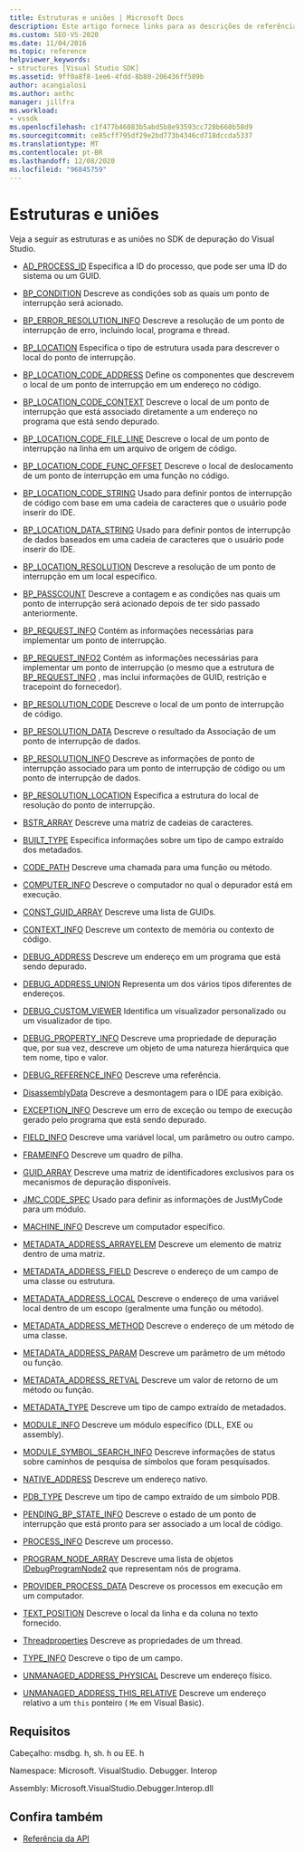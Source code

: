 ```yaml
---
title: Estruturas e uniões | Microsoft Docs
description: Este artigo fornece links para as descrições de referência de estruturas e uniões no SDK de depuração do Visual Studio.
ms.custom: SEO-VS-2020
ms.date: 11/04/2016
ms.topic: reference
helpviewer_keywords:
- structures [Visual Studio SDK]
ms.assetid: 9ff0a8f8-1ee6-4fdd-8b80-206436ff589b
author: acangialosi
ms.author: anthc
manager: jillfra
ms.workload:
- vssdk
ms.openlocfilehash: c1f477b46083b5abd5b8e93593cc728b660b58d9
ms.sourcegitcommit: ce85cff795df29e2bd773b4346cd718dccda5337
ms.translationtype: MT
ms.contentlocale: pt-BR
ms.lasthandoff: 12/08/2020
ms.locfileid: "96845759"
---
```

# <a name="structures-and-unions"></a>Estruturas e uniões
Veja a seguir as estruturas e as uniões no SDK de depuração do Visual Studio.

- [AD_PROCESS_ID](../../../extensibility/debugger/reference/ad-process-id.md) Especifica a ID do processo, que pode ser uma ID do sistema ou um GUID.

- [BP_CONDITION](../../../extensibility/debugger/reference/bp-condition.md) Descreve as condições sob as quais um ponto de interrupção será acionado.

- [BP_ERROR_RESOLUTION_INFO](../../../extensibility/debugger/reference/bp-error-resolution-info.md) Descreve a resolução de um ponto de interrupção de erro, incluindo local, programa e thread.

- [BP_LOCATION](../../../extensibility/debugger/reference/bp-location.md) Especifica o tipo de estrutura usada para descrever o local do ponto de interrupção.

- [BP_LOCATION_CODE_ADDRESS](../../../extensibility/debugger/reference/bp-location-code-address.md) Define os componentes que descrevem o local de um ponto de interrupção em um endereço no código.

- [BP_LOCATION_CODE_CONTEXT](../../../extensibility/debugger/reference/bp-location-code-context.md) Descreve o local de um ponto de interrupção que está associado diretamente a um endereço no programa que está sendo depurado.

- [BP_LOCATION_CODE_FILE_LINE](../../../extensibility/debugger/reference/bp-location-code-file-line.md) Descreve o local de um ponto de interrupção na linha em um arquivo de origem de código.

- [BP_LOCATION_CODE_FUNC_OFFSET](../../../extensibility/debugger/reference/bp-location-code-func-offset.md) Descreve o local de deslocamento de um ponto de interrupção em uma função no código.

- [BP_LOCATION_CODE_STRING](../../../extensibility/debugger/reference/bp-location-code-string.md) Usado para definir pontos de interrupção de código com base em uma cadeia de caracteres que o usuário pode inserir do IDE.

- [BP_LOCATION_DATA_STRING](../../../extensibility/debugger/reference/bp-location-data-string.md) Usado para definir pontos de interrupção de dados baseados em uma cadeia de caracteres que o usuário pode inserir do IDE.

- [BP_LOCATION_RESOLUTION](../../../extensibility/debugger/reference/bp-location-resolution.md) Descreve a resolução de um ponto de interrupção em um local específico.

- [BP_PASSCOUNT](../../../extensibility/debugger/reference/bp-passcount.md) Descreve a contagem e as condições nas quais um ponto de interrupção será acionado depois de ter sido passado anteriormente.

- [BP_REQUEST_INFO](../../../extensibility/debugger/reference/bp-request-info.md) Contém as informações necessárias para implementar um ponto de interrupção.

- [BP_REQUEST_INFO2](../../../extensibility/debugger/reference/bp-request-info2.md) Contém as informações necessárias para implementar um ponto de interrupção (o mesmo que a estrutura de [BP_REQUEST_INFO](../../../extensibility/debugger/reference/bp-request-info.md) , mas inclui informações de GUID, restrição e tracepoint do fornecedor).

- [BP_RESOLUTION_CODE](../../../extensibility/debugger/reference/bp-resolution-code.md) Descreve o local de um ponto de interrupção de código.

- [BP_RESOLUTION_DATA](../../../extensibility/debugger/reference/bp-resolution-data.md) Descreve o resultado da Associação de um ponto de interrupção de dados.

- [BP_RESOLUTION_INFO](../../../extensibility/debugger/reference/bp-resolution-info.md) Descreve as informações de ponto de interrupção associado para um ponto de interrupção de código ou um ponto de interrupção de dados.

- [BP_RESOLUTION_LOCATION](../../../extensibility/debugger/reference/bp-resolution-location.md) Especifica a estrutura do local de resolução do ponto de interrupção.

- [BSTR_ARRAY](../../../extensibility/debugger/reference/bstr-array.md) Descreve uma matriz de cadeias de caracteres.

- [BUILT_TYPE](../../../extensibility/debugger/reference/built-type.md) Especifica informações sobre um tipo de campo extraído dos metadados.

- [CODE_PATH](../../../extensibility/debugger/reference/code-path.md) Descreve uma chamada para uma função ou método.

- [COMPUTER_INFO](../../../extensibility/debugger/reference/computer-info.md) Descreve o computador no qual o depurador está em execução.

- [CONST_GUID_ARRAY](../../../extensibility/debugger/reference/const-guid-array.md) Descreve uma lista de GUIDs.

- [CONTEXT_INFO](../../../extensibility/debugger/reference/context-info.md) Descreve um contexto de memória ou contexto de código.

- [DEBUG_ADDRESS](../../../extensibility/debugger/reference/debug-address.md) Descreve um endereço em um programa que está sendo depurado.

- [DEBUG_ADDRESS_UNION](../../../extensibility/debugger/reference/debug-address-union.md) Representa um dos vários tipos diferentes de endereços.

- [DEBUG_CUSTOM_VIEWER](../../../extensibility/debugger/reference/debug-custom-viewer.md) Identifica um visualizador personalizado ou um visualizador de tipo.

- [DEBUG_PROPERTY_INFO](../../../extensibility/debugger/reference/debug-property-info.md) Descreve uma propriedade de depuração que, por sua vez, descreve um objeto de uma natureza hierárquica que tem nome, tipo e valor.

- [DEBUG_REFERENCE_INFO](../../../extensibility/debugger/reference/debug-reference-info.md) Descreve uma referência.

- [DisassemblyData](../../../extensibility/debugger/reference/disassemblydata.md) Descreve a desmontagem para o IDE para exibição.

- [EXCEPTION_INFO](../../../extensibility/debugger/reference/exception-info.md) Descreve um erro de exceção ou tempo de execução gerado pelo programa que está sendo depurado.

- [FIELD_INFO](../../../extensibility/debugger/reference/field-info.md) Descreve uma variável local, um parâmetro ou outro campo.

- [FRAMEINFO](../../../extensibility/debugger/reference/frameinfo.md) Descreve um quadro de pilha.

- [GUID_ARRAY](../../../extensibility/debugger/reference/guid-array.md) Descreve uma matriz de identificadores exclusivos para os mecanismos de depuração disponíveis.

- [JMC_CODE_SPEC](../../../extensibility/debugger/reference/jmc-code-spec.md) Usado para definir as informações de JustMyCode para um módulo.

- [MACHINE_INFO](../../../extensibility/debugger/reference/machine-info.md) Descreve um computador específico.

- [METADATA_ADDRESS_ARRAYELEM](../../../extensibility/debugger/reference/metadata-address-arrayelem.md) Descreve um elemento de matriz dentro de uma matriz.

- [METADATA_ADDRESS_FIELD](../../../extensibility/debugger/reference/metadata-address-field.md) Descreve o endereço de um campo de uma classe ou estrutura.

- [METADATA_ADDRESS_LOCAL](../../../extensibility/debugger/reference/metadata-address-local.md) Descreve o endereço de uma variável local dentro de um escopo (geralmente uma função ou método).

- [METADATA_ADDRESS_METHOD](../../../extensibility/debugger/reference/metadata-address-method.md) Descreve o endereço de um método de uma classe.

- [METADATA_ADDRESS_PARAM](../../../extensibility/debugger/reference/metadata-address-param.md) Descreve um parâmetro de um método ou função.

- [METADATA_ADDRESS_RETVAL](../../../extensibility/debugger/reference/metadata-address-retval.md) Descreve um valor de retorno de um método ou função.

- [METADATA_TYPE](../../../extensibility/debugger/reference/metadata-type.md) Descreve um tipo de campo extraído de metadados.

- [MODULE_INFO](../../../extensibility/debugger/reference/module-info.md) Descreve um módulo específico (DLL, EXE ou assembly).

- [MODULE_SYMBOL_SEARCH_INFO](../../../extensibility/debugger/reference/module-symbol-search-info.md) Descreve informações de status sobre caminhos de pesquisa de símbolos que foram pesquisados.

- [NATIVE_ADDRESS](../../../extensibility/debugger/reference/native-address.md) Descreve um endereço nativo.

- [PDB_TYPE](../../../extensibility/debugger/reference/pdb-type.md) Descreve um tipo de campo extraído de um símbolo PDB.

- [PENDING_BP_STATE_INFO](../../../extensibility/debugger/reference/pending-bp-state-info.md) Descreve o estado de um ponto de interrupção que está pronto para ser associado a um local de código.

- [PROCESS_INFO](../../../extensibility/debugger/reference/process-info.md) Descreve um processo.

- [PROGRAM_NODE_ARRAY](../../../extensibility/debugger/reference/program-node-array.md) Descreve uma lista de objetos [IDebugProgramNode2](../../../extensibility/debugger/reference/idebugprogramnode2.md) que representam nós de programa.

- [PROVIDER_PROCESS_DATA](../../../extensibility/debugger/reference/provider-process-data.md) Descreve os processos em execução em um computador.

- [TEXT_POSITION](../../../extensibility/debugger/reference/text-position.md) Descreve o local da linha e da coluna no texto fornecido.

- [Threadproperties](../../../extensibility/debugger/reference/threadproperties.md) Descreve as propriedades de um thread.

- [TYPE_INFO](../../../extensibility/debugger/reference/type-info.md) Descreve o tipo de um campo.

- [UNMANAGED_ADDRESS_PHYSICAL](../../../extensibility/debugger/reference/unmanaged-address-physical.md) Descreve um endereço físico.

- [UNMANAGED_ADDRESS_THIS_RELATIVE](../../../extensibility/debugger/reference/unmanaged-address-this-relative.md) Descreve um endereço relativo a um `this` ponteiro ( `Me` em Visual Basic).

## <a name="requirements"></a>Requisitos
 Cabeçalho: msdbg. h, sh. h ou EE. h

 Namespace: Microsoft. VisualStudio. Debugger. Interop

 Assembly: Microsoft.VisualStudio.Debugger.Interop.dll

## <a name="see-also"></a>Confira também
- [Referência da API](../../../extensibility/debugger/reference/api-reference-visual-studio-debugging.md)
